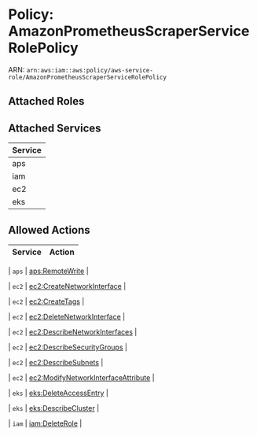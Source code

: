 # Policy: AmazonPrometheusScraperServiceRolePolicy

ARN: `arn:aws:iam::aws:policy/aws-service-role/AmazonPrometheusScraperServiceRolePolicy`

## Attached Roles

## Attached Services

| Service |
|---------|
| aps |
| iam |
| ec2 |
| eks |

## Allowed Actions

| Service | Action |
|:-------:|--------|

| `aps` | [aps:RemoteWrite](../actions.md#aps:remotewrite) |

| `ec2` | [ec2:CreateNetworkInterface](../actions.md#ec2:createnetworkinterface) |

| `ec2` | [ec2:CreateTags](../actions.md#ec2:createtags) |

| `ec2` | [ec2:DeleteNetworkInterface](../actions.md#ec2:deletenetworkinterface) |

| `ec2` | [ec2:DescribeNetworkInterfaces](../actions.md#ec2:describenetworkinterfaces) |

| `ec2` | [ec2:DescribeSecurityGroups](../actions.md#ec2:describesecuritygroups) |

| `ec2` | [ec2:DescribeSubnets](../actions.md#ec2:describesubnets) |

| `ec2` | [ec2:ModifyNetworkInterfaceAttribute](../actions.md#ec2:modifynetworkinterfaceattribute) |

| `eks` | [eks:DeleteAccessEntry](../actions.md#eks:deleteaccessentry) |

| `eks` | [eks:DescribeCluster](../actions.md#eks:describecluster) |

| `iam` | [iam:DeleteRole](../actions.md#iam:deleterole) |
